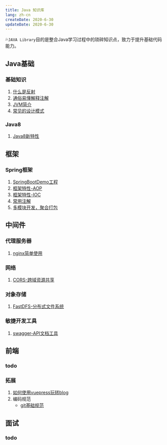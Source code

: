 ```yaml
---
title: Java 知识库
lang: zh-cn
createDate: 2020-6-30
updateDate: 2020-6-30
---
```

💦`JAVA Library`目的是整合Java学习过程中的琐碎知识点，致力于提升基础代码能力。

## Java基础

### 基础知识

1. [什么是反射](../01.dev/12.java/reflect.html)
2. [通俗易懂解释注解](../01.dev/12.java/annotation.html)
3. [JVM简介](../01.dev/12.java/jvm.html)
4. [常见的设计模式](../01.dev/12.java/designpattern.html)

### Java8

1. [Java8新特性](../01.dev/12.java/java8newfeature.html)

## 框架

### Spring框架

1. [SpringBootDemo工程](../03.framework/10.spring/springbootdemo.html)
2. [框架特性-AOP](../03.framework/10.spring/aop.html)
3. [框架特性-IOC](../03.framework/10.spring/ioc.html)
4. [常用注解](../03.framework/10.spring/annotation.html)
5. [多模块开发，聚合打包](../03.framework/10.spring/springbootmodule.html)

## 中间件

### 代理服务器

1. [nginx简单使用](../01.dev/11.network/nginx.html)

### 网络

1. [CORS-跨域资源共享](../01.dev/11.network/cros.html)

### 对象存储

1. [FastDFS-分布式文件系统](../01.dev/10.storage/fastdfs.html)

### 敏捷开发工具

1. [swagger-API文档工具](../03.framework/13.utils/swaggerdemo.html)

## 前端

### todo

### 拓展

1. [如何使用vuepress玩转blog](../02.front/10.vuepress/manual.html)
2. 编码规范
   * [git基础规范](../01.dev/13.codestd/gitstd.html)

## 面试

### todo